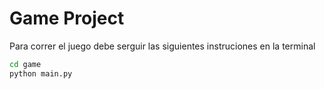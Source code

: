 # Game Project

Para correr el juego debe serguir las siguientes instruciones en la terminal

``` sh
cd game
python main.py
```

